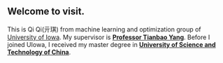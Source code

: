 ## Welcome to visit.
This is Qi Qi(亓琪) from machine learning and optimization group of [University of Iowa](https://uiowa.edu/). My supervisor is **[Professor Tianbao Yang](https://homepage.cs.uiowa.edu/~tyng/)**. Before I joined UIowa, I received my master degree in **[University of Science and Technology of China](https://en.ustc.edu.cn/)**.


